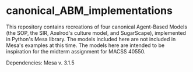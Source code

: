 # canonical_ABM_implementations
This repository contains recreations of four canonical Agent-Based Models (the SOP, the SIR, Axelrod's culture model, and SugarScape), implemented in Python's Mesa library. The models included here are not included in Mesa's examples at this time. The models here are intended to be inspiration for the midterm assignment for MACSS 40550.

Dependencies:
Mesa v. 3.1.5